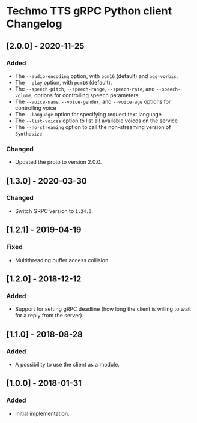 # Techmo TTS gRPC Python client Changelog

## [2.0.0] - 2020-11-25
### Added
- The `--audio-encoding` option, with `pcm16` (default) and `ogg-vorbis`.
- The `--play` option, with `pcm16` (default).
- The `--speech-pitch`, `--speech-range`, `--speech-rate`, and `--speech-volume`, options for controlling speech parameters
- The `--voice-name`, `--voice-gender`, and `--voice-age` options for controlling voice
- The `--language` option for specifying request text language
- The `--list-voices` option to list all available voices on the service
- The `--no-streaming` option to call the non-streaming version of `Synthesize`
### Changed
- Updated the proto to version 2.0.0.

## [1.3.0] - 2020-03-30
### Changed
- Switch GRPC version to `1.24.3`.

## [1.2.1] - 2019-04-19
### Fixed
- Multithreading buffer access collision.

## [1.2.0] - 2018-12-12
### Added
- Support for setting gRPC deadline (how long the client is willing to wait for a reply from the server).

## [1.1.0] - 2018-08-28
### Added
- A possibility to use the client as a module.

## [1.0.0] - 2018-01-31
### Added
- Initial implementation.
